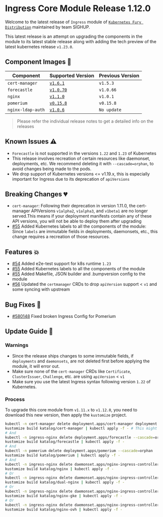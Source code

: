 # Ingress Core Module Release 1.12.0

Welcome to the latest release of `Ingress` module of [`Kubernetes Fury
Distribution`](https://github.com/sighupio/fury-distribution) maintained by team
SIGHUP.

This latest release is an attempt on upgrading the components in the module to
its latest stable release along with adding the tech preview of the latest
kubernetes release `v1.23.0`.

## Component Images 🚢

| Component         | Supported Version                                                                      | Previous Version |
|-------------------|----------------------------------------------------------------------------------------|------------------|
| `cert-manager`    | [`v1.6.1`](https://github.com/jetstack/cert-manager/releases/tag/v1.6.1)               | `v1.5.3`         |
| `forecastle`      | [`v1.0.70`](https://github.com/stakater/Forecastle/releases/tag/v1.0.70)               | `v1.0.66`        |
| `nginx`           | [`v1.1.0`](https://github.com/kubernetes/ingress-nginx/releases/tag/controller-v1.1.0) | `v1.0.1`         |
| `pomerium`        | [`v0.15.8`](https://github.com/pomerium/pomerium/releases/tag/v0.15.8)                 | `v0.15.8`        |
| `nginx-ldap-auth` | [`v1.0.6`](https://github.com/tiagoapimenta/nginx-ldap-auth/tags)                      | `No update`      |

> Please refer the individual release notes to get a detailed info on the
> releases

## Known Issues ⚠️

- `Forecastle` is not supported in the versions `1.22` and `1.23` of Kubernetes
- This release involves recreation of certain resources like daemonset, deployments, etc. We recommend deleting it with `--cascade=orphan`, to avoid changes being made to the pods.
- We drop support of Kubernetes versions <= v1.19.x, this is especially
  important for Ingress due to its deprecation of `apiVersions`

## Breaking Changes 💔

- `cert-manager`:  Following their deprecation in version 1.11.0, the cert-manager APIVersions `v1alpha2`, `v1alpha3`, and `v1beta1` are no longer served.This means if your deployment manifests contain any of these API versions, you will not be able to deploy them after upgrading
- [#55](https://github.com/sighupio/fury-kubernetes-ingress/pull/55) Added Kubernetes labels to all the components of the module: Since `labels` are immutable fields in deployments, daemonsets, etc., this change requires a recreation of those resources.

## Features 💥

- [#54](https://github.com/sighupio/fury-kubernetes-ingress/pull/54) Added e2e-test support for k8s runtime `1.23`
- [#55](https://github.com/sighupio/fury-kubernetes-ingress/pull/55) Added Kubernetes labels to all the components of the module
- [#55](https://github.com/sighupio/fury-kubernetes-ingress/pull/55) Added Makefile, JSON builder and .bumpversion config to the module
- [#56](https://github.com/sighupio/fury-kubernetes-ingress/pull/56) Updated the
  `certmanager` CRDs to drop `apiVersion` support < `v1` and some syncing with upstream

## Bug Fixes 🐞

- [#580148](https://github.com/sighupio/fury-kubernetes-ingress/commit/580148d789ccb01b455196985f5b455a42f0f07f) Fixed broken Ingress Config for Pomerium

## Update Guide 🦮

### Warnings

- Since the release ships changes to some immutable fields, if `deployments` and `daemonsets`, are not deleted first before applying the module, it will error out.
- Make sure none of the `cert-manager` CRDs like `Certificate`, `ClusterIssuer`,
  `Challenge`, etc. are using `apiVersion` < `v1`
- Make sure you use the latest Ingress syntax following version `1.22` of Kubernetes.

### Process

To upgrade this core module from `v1.11.x` to `v1.12.0`, you need to download this new version, then apply the `kustomize` project.

```bash
kubectl -n cert-manager delete deployment.apps/cert-manager deployment.apps/cert-manager-cainjector deployment.apps/cert-manager-webhook --cascade=orphan
kustomize build katalog/cert-manager | kubectl apply -f - # This might need to be applied twice, if the deployments haven't come back up fast
# And
kubectl -n ingress-nginx delete deployment.apps/forecastle --cascade=orphan
kustomize build katalog/forecastle | kubectl apply -f -
# And
kubectl -n pomerium delete deployment.apps/pomerium --cascade=orphan
kustomize build katalog/pomerium | kubectl apply -f -
# And
kubectl -n ingress-nginx delete daemonset.apps/nginx-ingress-controller --cascade=orphan
kustomize build katalog/nginx | kubectl apply -f -
# Or
kubectl -n ingress-nginx delete daemonset.apps/nginx-ingress-controller-external daemonset.apps/nginx-ingress-controller-internal --cascade=orphan
kustomize build katalog/dual-nginx | kubectl apply -f -
# Or
kubectl -n ingress-nginx delete daemonset.apps/nginx-ingress-controller --cascade=orphan
kustomize build katalog/nginx-gke | kubectl apply -f -
# Or
kubectl -n ingress-nginx delete daemonset.apps/nginx-ingress-controller --cascade=orphan
kustomize build katalog/nginx-ovh | kubectl apply -f -
```
